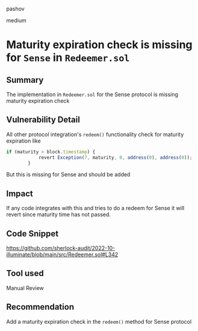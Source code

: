 pashov

medium

# Maturity expiration check is missing for `Sense` in `Redeemer.sol`

## Summary
The implementation in `Redeemer.sol` for the Sense protocol is missing maturity expiration check

## Vulnerability Detail
All other protocol integration's `redeem()` functionality check for maturity expiration like 
```jsx
if (maturity > block.timestamp) {
            revert Exception(7, maturity, 0, address(0), address(0));
        }
```
But this is missing for Sense and should be added

## Impact
If any code integrates with this and tries to do a redeem for Sense it will revert since maturity time has not passed.

## Code Snippet
https://github.com/sherlock-audit/2022-10-illuminate/blob/main/src/Redeemer.sol#L342
## Tool used

Manual Review

## Recommendation
Add a maturity expiration check in the `redeem()` method for Sense protocol